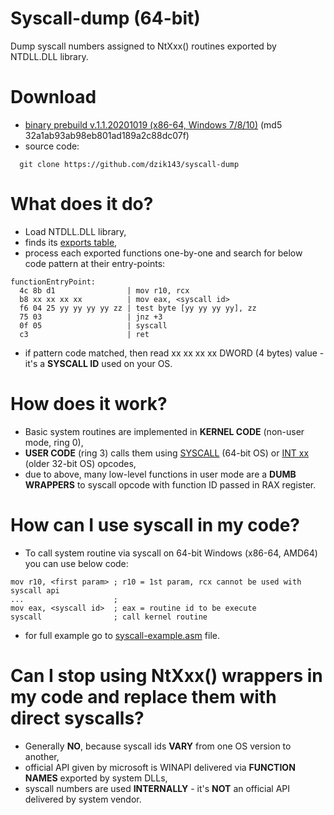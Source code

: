 # Syscall-dump (64-bit)
Dump syscall numbers assigned to NtXxx() routines exported by NTDLL.DLL library.

# Download
  - [binary prebuild v.1.1.20201019 (x86-64, Windows 7/8/10)](https://github.com/dzik143/syscall-dump/raw/master/prebuild/syscall-dump.exe) (md5 32a1ab93ab98eb801ad189a2c88dc07f)
  - source code:
  ```
    git clone https://github.com/dzik143/syscall-dump
  ```

# What does it do?
- Load NTDLL.DLL library,
- finds its [exports table](https://docs.microsoft.com/en-us/windows/win32/debug/pe-format#the-edata-section-image-only),
- process each exported functions one-by-one and search for below code pattern at their entry-points:

```
functionEntryPoint:
  4c 8b d1                | mov r10, rcx
  b8 xx xx xx xx          | mov eax, <syscall id>
  f6 04 25 yy yy yy yy zz | test byte [yy yy yy yy], zz
  75 03                   | jnz +3
  0f 05                   | syscall
  c3                      | ret
```
- if pattern code matched, then read xx xx xx xx DWORD (4 bytes) value - it's a **SYSCALL ID** used on your OS.

# How does it work?
- Basic system routines are implemented in **KERNEL CODE** (non-user mode, ring 0),
- **USER CODE** (ring 3) calls them using [SYSCALL](https://www.felixcloutier.com/x86/syscall) (64-bit OS) or [INT xx](https://www.felixcloutier.com/x86/intn:into:int3:int1) (older 32-bit OS) opcodes,
- due to above, many low-level functions in user mode are a **DUMB WRAPPERS** to syscall opcode with function ID passed in RAX register.

# How can I use syscall in my code?
- To call system routine via syscall on 64-bit Windows (x86-64, AMD64) you can use below code:
```
mov r10, <first param> ; r10 = 1st param, rcx cannot be used with syscall api
...                    ;
mov eax, <syscall id>  ; eax = routine id to be execute
syscall                ; call kernel routine
```
- for full example go to [syscall-example.asm](syscall-example.asm) file.

# Can I stop using NtXxx() wrappers in my code and replace them with direct syscalls?
- Generally **NO**, because syscall ids **VARY** from one OS version to another,
- official API given by microsoft is WINAPI delivered via **FUNCTION NAMES** exported by system DLLs,
- syscall numbers are used **INTERNALLY** - it's **NOT** an official API delivered by system vendor.
